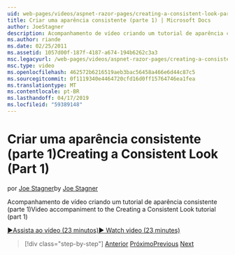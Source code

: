 ```yaml
---
uid: web-pages/videos/aspnet-razor-pages/creating-a-consistent-look-part-1
title: Criar uma aparência consistente (parte 1) | Microsoft Docs
author: JoeStagner
description: Acompanhamento de vídeo criando um tutorial de aparência consistente (parte 1)
ms.author: riande
ms.date: 02/25/2011
ms.assetid: 1057d00f-187f-4187-a674-194b6262c3a3
msc.legacyurl: /web-pages/videos/aspnet-razor-pages/creating-a-consistent-look-part-1
msc.type: video
ms.openlocfilehash: 462572b6216519aeb3bac56458a466e6d44c87c5
ms.sourcegitcommit: 0f1119340e4464720cfd16d0ff15764746ea1fea
ms.translationtype: MT
ms.contentlocale: pt-BR
ms.lasthandoff: 04/17/2019
ms.locfileid: "59389148"
---
```

# <a name="creating-a-consistent-look-part-1"></a><span data-ttu-id="92c27-103">Criar uma aparência consistente (parte 1)</span><span class="sxs-lookup"><span data-stu-id="92c27-103">Creating a Consistent Look (Part 1)</span></span>

<span data-ttu-id="92c27-104">por [Joe Stagner](https://github.com/JoeStagner)</span><span class="sxs-lookup"><span data-stu-id="92c27-104">by [Joe Stagner](https://github.com/JoeStagner)</span></span>

<span data-ttu-id="92c27-105">Acompanhamento de vídeo criando um tutorial de aparência consistente (parte 1)</span><span class="sxs-lookup"><span data-stu-id="92c27-105">Video accompaniment to the Creating a Consistent Look tutorial (part 1)</span></span>

[<span data-ttu-id="92c27-106">&#9654;Assista ao vídeo (23 minutos)</span><span class="sxs-lookup"><span data-stu-id="92c27-106">&#9654; Watch video (23 minutes)</span></span>](https://channel9.msdn.com/Blogs/ASP-NET-Site-Videos/creating-a-consistent-look-part-1)

> [!div class="step-by-step"]
> <span data-ttu-id="92c27-107">[Anterior](introduction-to-aspnet-web-programming-using-the-razor-syntax.md)
> [Próximo](creating-a-consistent-look-part-2.md)</span><span class="sxs-lookup"><span data-stu-id="92c27-107">[Previous](introduction-to-aspnet-web-programming-using-the-razor-syntax.md)
[Next](creating-a-consistent-look-part-2.md)</span></span>
